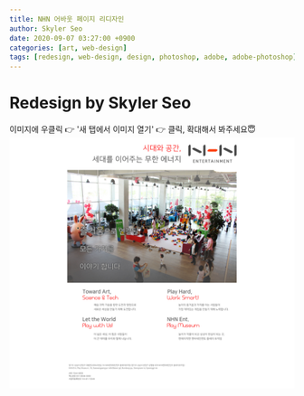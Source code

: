 ```yaml
---
title: NHN 어바웃 페이지 리디자인
author: Skyler Seo
date: 2020-09-07 03:27:00 +0900
categories: [art, web-design]
tags: [redesign, web-design, design, photoshop, adobe, adobe-photoshop]
---
```


# Redesign by Skyler Seo

이미지에 우클릭 👉 '새 탭에서 이미지 열기' 👉 클릭, 확대해서 봐주세요😇
![NHN about page Redesign](/assets/img/design-work/nhn-about-page-redesign.jpg)
